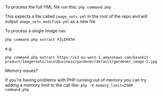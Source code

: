 To process the full YML file run this:
```php command.php```

This expects a file called `image_sets.yml` in the root of the repo and will output `image_sets_modified.yml` as a new file

To process a single image run:

```php command.php extract FILEPATH```

e.g.

```php command.php extract https://s3-eu-west-1.amazonaws.com/basekit-product/Image+Sets/localBusiness/gardener/default/gardener_image-2.jpg```


Memory issues?

If you're having problems with PHP running out of memory you can try adding a memory limit to the call like:
```php -d memory_limit=256M command.php```
